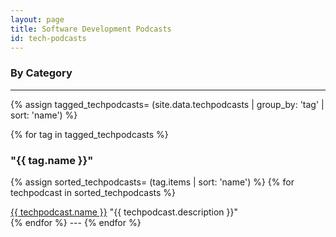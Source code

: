 ```yaml
---
layout: page
title: Software Development Podcasts
id: tech-podcasts
---
```


### By Category

---

{% assign tagged_techpodcasts= (site.data.techpodcasts | group_by: 'tag' | sort: 'name') %}

{% for tag in tagged_techpodcasts %}
### "{{ tag.name }}"
{% assign sorted_techpodcasts= (tag.items | sort: 'name') %}
{% for techpodcast in sorted_techpodcasts %}
<div class="podcast">
<span class="podcast-title"><a href="{{ techpodcast.url }}">{{ techpodcast.name }}</a></span>
<span class="podcast-description">"{{ techpodcast.description }}"</span>
</div>
{% endfor %}
---
{% endfor %}